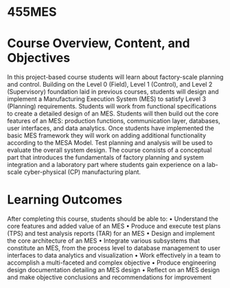 # 455MES

# Course Overview, Content, and Objectives
In this project-based course students will learn about factory-scale planning and control. Building on the
Level 0 (Field), Level 1 (Control), and Level 2 (Supervisory) foundation laid in previous courses, students
will design and implement a Manufacturing Execution System (MES) to satisfy Level 3 (Planning)
requirements. Students will work from functional specifications to create a detailed design of an MES.
Students will then build out the core features of an MES: production functions, communication layer,
databases, user interfaces, and data analytics. Once students have implemented the basic MES
framework they will work on adding additional functionality according to the MESA Model. Test
planning and analysis will be used to evaluate the overall system design.
The course consists of a conceptual part that introduces the fundamentals of factory planning and
system integration and a laboratory part where students gain experience on a lab-scale cyber-physical
(CP) manufacturing plant.

# Learning Outcomes
After completing this course, students should be able to:
• Understand the core features and added value of an MES
• Produce and execute test plans (TPS) and test analysis reports (TAR) for an MES
• Design and implement the core architecture of an MES
• Integrate various subsystems that constitute an MES, from the process level to database management to user interfaces to data analytics and visualization
• Work effectively in a team to accomplish a multi-faceted and complex objective
• Produce engineering design documentation detailing an MES design
• Reflect on an MES design and make objective conclusions and recommendations for improvement
